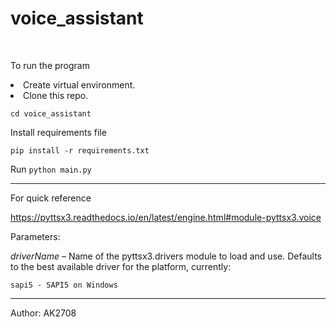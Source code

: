 <h1>voice_assistant</h1>
<br>
<p>To run the program<p>
  
  <li>Create virtual environment.</li>
  <li>Clone this repo.</li>

```cd voice_assistant```

Install requirements file

```pip install -r requirements.txt```

Run  ```python main.py ```

-----------------------
For quick reference

https://pyttsx3.readthedocs.io/en/latest/engine.html#module-pyttsx3.voice


Parameters:

*driverName* –
Name of the pyttsx3.drivers module to load and use. Defaults to the best available driver for the platform, currently:

```sapi5 - SAPI5 on Windows```


---
Author: AK2708
